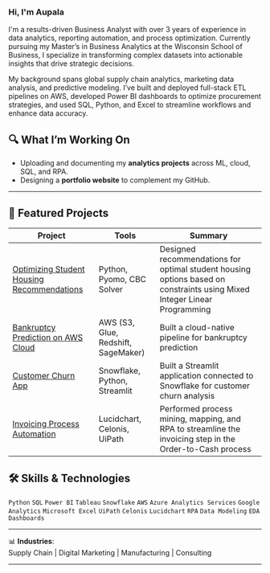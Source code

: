 ### Hi, I'm Aupala


I'm a results-driven Business Analyst with over 3 years of experience in data analytics, reporting automation, and process optimization. Currently pursuing my Master’s in Business Analytics at the Wisconsin School of Business, I specialize in transforming complex datasets into actionable insights that drive strategic decisions.

My background spans global supply chain analytics, marketing data analysis, and predictive modeling. I’ve built and deployed full-stack ETL pipelines on AWS, developed Power BI dashboards to optimize procurement strategies, and used SQL, Python, and Excel to streamline workflows and enhance data accuracy.

## 🔍 What I’m Working On
- Uploading and documenting my **analytics projects** across ML, cloud, SQL, and RPA.
- Designing a **portfolio website** to complement my GitHub.


---

## 📂 Featured Projects

| Project | Tools | Summary |
|---------|-------|---------|
| [Optimizing Student Housing Recommendations](https://github.com/aupala-b99/Optimizing-Student-Housing-Recommendations) | Python, Pyomo, CBC Solver | Designed recommendations for optimal student housing options based on constraints using Mixed Integer Linear Programming |
| [Bankruptcy Prediction on AWS Cloud](https://github.com/aupala-b99/Bankruptcy_Prediction) | AWS (S3, Glue, Redshift, SageMaker) | Built a cloud-native pipeline for bankruptcy prediction |
| [Customer Churn App](https://github.com/aupala-b99/Customer_Churn_App) | Snowflake, Python, Streamlit | Built a Streamlit application connected to Snowflake for customer churn analysis |
| [Invoicing Process Automation](https://github.com/aupala-b99/Invoicing-Process-Automation) | Lucidchart, Celonis, UiPath | Performed process mining, mapping, and RPA to streamline the invoicing step in the Order-to-Cash process |



## 🛠️ Skills & Technologies

`Python` `SQL` `Power BI` `Tableau` `Snowflake` `AWS` `Azure Analytics Services` `Google Analytics`  `Microsoft Excel` 
`UiPath` `Celonis` `Lucidchart` `RPA` `Data Modeling` `EDA` `Dashboards`

---
📊 **Industries**:  
Supply Chain | Digital Marketing | Manufacturing | Consulting

---
